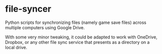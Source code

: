 # file-syncer
Python scripts for synchronizing files (namely game save files) across multiple computers using Google Drive.

With some very minor tweaking, it could be adapted to work with OneDrive, Dropbox, or any other file sync service that
presents as a directory on a local drive.
